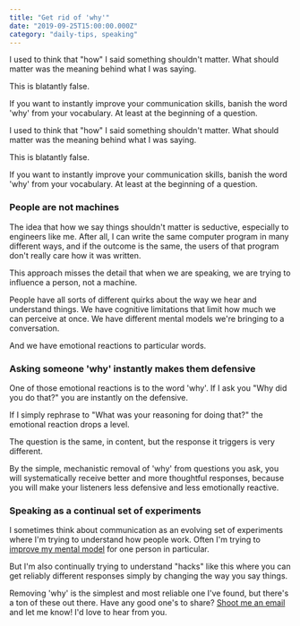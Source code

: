 ```yaml
---
title: "Get rid of 'why'"
date: "2019-09-25T15:00:00.000Z"
category: "daily-tips, speaking"
---
```


I used to think that "how" I said something shouldn't matter. What should matter was the meaning behind what I was saying.

This is blatantly false.

If you want to instantly improve your communication skills, banish the word 'why' from your vocabulary. At least at the beginning of a question.

<!-- more -->

I used to think that "how" I said something shouldn't matter. What should matter was the meaning behind what I was saying.

This is blatantly false.

If you want to instantly improve your communication skills, banish the word 'why' from your vocabulary. At least at the beginning of a question.

### People are not machines

The idea that how we say things shouldn't matter is seductive, especially to engineers like me. After all, I can write the same computer program in many different ways, and if the outcome is the same, the users of that program don't really care how it was written.

This approach misses the detail that when we are speaking, we are trying to influence a person, not a machine. 

People have all sorts of different quirks about the way we hear and understand things. We have cognitive limitations that limit how much we can perceive at once. We have different mental models we're bringing to a conversation.

And we have emotional reactions to particular words.

### Asking someone 'why' instantly makes them defensive

One of those emotional reactions is to the word 'why'. If I ask you "Why did you do that?" you are instantly on the defensive.

If I simply rephrase to "What was your reasoning for doing that?" the emotional reaction drops a level.

The question is the same, in content, but the response it triggers is very different.

By the simple, mechanistic removal of 'why' from questions you ask, you will systematically receive better and more thoughtful responses, because you will make your listeners less defensive and less emotionally reactive.

### Speaking as a continual set of experiments

I sometimes think about communication as an evolving set of experiments where I'm trying to understand how people work. Often I'm trying to [improve my mental model](https://www.speakwritelisten.com/blog/9-17-mental-models-make-better-questions) for one person in particular.

But I'm also continually trying to understand "hacks" like this where you can get reliably different responses simply by changing the way you say things. 

Removing 'why' is the simplest and most reliable one I've found, but there's a ton of these out there. Have any good one's to share? [Shoot me an email](mailto:kball@speakwritelisten.com) and let me know! I'd love to hear from you.
